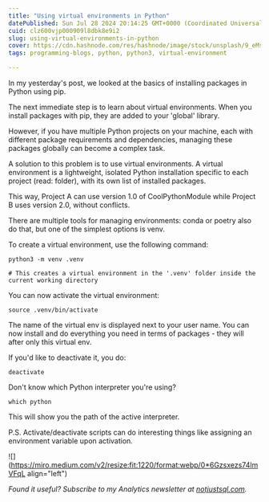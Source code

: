 ```yaml
---
title: "Using virtual environments in Python"
datePublished: Sun Jul 28 2024 20:14:25 GMT+0000 (Coordinated Universal Time)
cuid: clz600vjp000909l8dbk8e9i2
slug: using-virtual-environments-in-python
cover: https://cdn.hashnode.com/res/hashnode/image/stock/unsplash/9_eMsFKGJiM/upload/e2c91d8eba015021565e0e3bae4bc359.jpeg
tags: programming-blogs, python, python3, virtual-environment

---
```


In my yesterday's post, we looked at the basics of installing packages in Python using pip.

The next immediate step is to learn about virtual environments. When you install packages with pip, they are added to your 'global' library.

However, if you have multiple Python projects on your machine, each with different package requirements and dependencies, managing these packages globally can become a complex task.

A solution to this problem is to use virtual environments. A virtual environment is a lightweight, isolated Python installation specific to each project (read: folder), with its own list of installed packages.

This way, Project A can use version 1.0 of CoolPythonModule while Project B uses version 2.0, without conflicts.

There are multiple tools for managing environments: conda or poetry also do that, but one of the simplest options is venv.

To create a virtual environment, use the following command:

`python3 -m venv .venv`

`# This creates a virtual environment in the '.venv' folder inside the current working directory`

You can now activate the virtual environment:

`source .venv/bin/activate`

The name of the virtual env is displayed next to your user name. You can now install and do everything you need in terms of packages - they will after only this virtual env.

If you'd like to deactivate it, you do:

`deactivate`

Don't know which Python interpreter you're using?

`which python`

This will show you the path of the active interpreter.

P.S. Activate/deactivate scripts can do interesting things like assigning an environment variable upon activation.

![](https://miro.medium.com/v2/resize:fit:1220/format:webp/0*6Gzsxezs74lmVFqL align="left")

*Found it useful? Subscribe to my Analytics newsletter at* [*notjustsql.com*](https://notjustsql.com)*.*